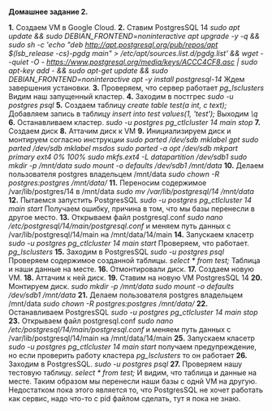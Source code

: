 **Домашнее задание 2.**

**1.** Создаем VM в Google Cloud.
**2.** Ставим PostgresSQL 14
*sudo apt update && sudo DEBIAN_FRONTEND=noninteractive apt upgrade -y -q && sudo sh -c 'echo "deb http://apt.postgresql.org/pub/repos/apt $(lsb_release -cs)-pgdg main" > /etc/apt/sources.list.d/pgdg.list' && wget --quiet -O - https://www.postgresql.org/media/keys/ACCC4CF8.asc | sudo apt-key add - && sudo apt-get update && sudo DEBIAN_FRONTEND=noninteractive apt -y install postgresql-14*
Ждем завершения установки.
**3.** Проверяем, что сервер работает
*pg_lsclusters*
Видим наш запущенный кластер.
**4.** Заходим в постгрес
*sudo -u postgres psql*
**5.** Создаем таблицу
*create table test(a int, c text);*
Добавляем запись в таблицу
*insert into test values(1, 'test');*
Выходим
*\q*
**6.** Останавливаем кластер.
*sudo -u postgres pg_ctlcluster 14 main stop*
**7.** Создаем диск
**8.** Аттачим диск к VM
**9.** Инициализируем диск и монтируем согласно инструкции
*sudo parted /dev/sdb mklabel gpt
sudo parted /dev/sdb mklabel msdos
sudo parted -a opt /dev/sdb mkpart primary ext4 0% 100%
sudo mkfs.ext4 -L datapartition /dev/sdb1
sudo mkdir -p /mnt/data
sudo mount -o defaults /dev/sdb1 /mnt/data*
**10.** Делаем пользователя postgres владельцем /mnt/data
*sudo chown -R postgres:postgres /mnt/data/*
**11.** Переносим содержимое /var/lib/postgres/14 в /mnt/data
*sudo mv /var/lib/postgresql/14 /mnt/data*
**12.** Пытаемся запустить PostgresSQL
*sudo -u postgres pg_ctlcluster 14 main start*
Получаем ошибку, причина в том, что мы базы перенесли в другое место. 
**13.** Открываем файл postgresql.conf
*sudo nano /etc/postgresql/14/main/postgresql.conf*
и меняем путь данных с /var/lib/postgresql/14/main на /mnt/data/14/main
**14.** Запускаем класетр
*sudo -u postgres pg_ctlcluster 14 main start*
Проверяем, что работает.
*pg_lsclusters*
**15.** Заходим в PostgresSQL
*sudo -u postgres psql*
Проверяем содержимое созданной таблицы.
*select * from test;*
Таблица и наши данные на месте.
**16.** Отмонтировали диск.
**17.** Создаем новую VM.
**18.** Аттачим к ней диск.
**19.** Ставим на новую VM PostgresSQL 14
**20.** Монтируем диск.
*sudo mkdir -p /mnt/data
sudo mount -o defaults /dev/sdb1 /mnt/data*
**21.** Делаем пользователя postgres владельцем /mnt/data
*sudo chown -R postgres:postgres /mnt/data/*
**22.** Останавливаем PostgresSQL
*sudo -u postgres pg_ctlcluster 14 main stop*
**23.** Открываем файл postgresql.conf
*sudo nano /etc/postgresql/14/main/postgresql.conf*
и меняем путь данных с /var/lib/postgresql/14/main на /mnt/data/14/main
**25.** Запускаем класетр
*sudo -u postgres pg_ctlcluster 14 main start*
получаем предупреждение, но если проверить работу кластера
*pg_lsclusters*
то он работает
**26.** Заходим в PostgresSQL.
*sudo -u postgres psql*
**27.** Проверяем нашу тестовую таблицу.
*select * from test;*
И видим, что таблица и данные на месте.
Таким образом мы перенесли наши базы с однй VM на другую.
Недостатком пока этого является то, что PostgresSQL не хочет работать как сервис, надо что-то с pid файлом сделать, тут я пока не знаю.
